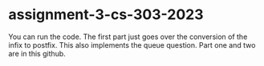 # assignment-3-cs-303-2023

You can run the code. The first part just goes over the conversion of the infix to postfix. This also implements the queue question. Part one and two are in this github. 

